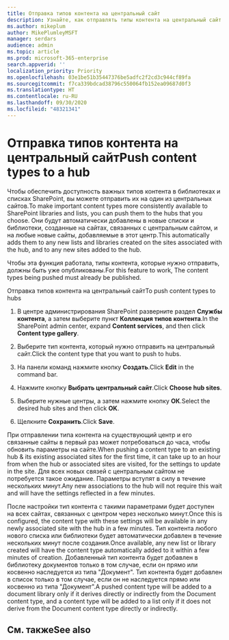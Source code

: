 ```yaml
---
title: Отправка типов контента на центральный сайт
description: Узнайте, как отправлять типы контента на центральный сайт
ms.author: mikeplum
author: MikePlumleyMSFT
manager: serdars
audience: admin
ms.topic: article
ms.prod: microsoft-365-enterprise
search.appverid: ''
localization_priority: Priority
ms.openlocfilehash: 03e1be51b35447376be5adfc2f2cd3c944cf89fa
ms.sourcegitcommit: f7ca339bdcad38796c550064fb152ea09687d0f3
ms.translationtype: HT
ms.contentlocale: ru-RU
ms.lasthandoff: 09/30/2020
ms.locfileid: "48321341"
---
```

# <a name="push-content-types-to-a-hub"></a><span data-ttu-id="9bd4b-103">Отправка типов контента на центральный сайт</span><span class="sxs-lookup"><span data-stu-id="9bd4b-103">Push content types to a hub</span></span>

<span data-ttu-id="9bd4b-104">Чтобы обеспечить доступность важных типов контента в библиотеках и списках SharePoint, вы можете отправить их на один из центральных сайтов.</span><span class="sxs-lookup"><span data-stu-id="9bd4b-104">To make important content types more consistently available to SharePoint libraries and lists, you can push them to the hubs that you choose.</span></span> <span data-ttu-id="9bd4b-105">Они будут автоматически добавлены в новые списки и библиотеки, созданные на сайтах, связанных с центральным сайтом, и на любые новые сайты, добавляемые в этот центр.</span><span class="sxs-lookup"><span data-stu-id="9bd4b-105">This automatically adds them to any new lists and libraries created on the sites associated with the hub, and to any new sites added to the hub.</span></span>

<span data-ttu-id="9bd4b-106">Чтобы эта функция работала, типы контента, которые нужно отправить, должны быть уже опубликованы.</span><span class="sxs-lookup"><span data-stu-id="9bd4b-106">For this feature to work, The content types being pushed must already be published.</span></span>

<span data-ttu-id="9bd4b-107">Отправка типов контента на центральный сайт</span><span class="sxs-lookup"><span data-stu-id="9bd4b-107">To push content types to hubs</span></span>

1. <span data-ttu-id="9bd4b-108">В центре администрирования SharePoint разверните раздел **Службы контента**, а затем выберите пункт **Коллекция типов контента**.</span><span class="sxs-lookup"><span data-stu-id="9bd4b-108">In the SharePoint admin center, expand **Content services**, and then click **Content type gallery**.</span></span>

2. <span data-ttu-id="9bd4b-109">Выберите тип контента, который нужно отправить на центральный сайт.</span><span class="sxs-lookup"><span data-stu-id="9bd4b-109">Click the content type that you want to push to hubs.</span></span>

3. <span data-ttu-id="9bd4b-110">На панели команд нажмите кнопку **Создать**.</span><span class="sxs-lookup"><span data-stu-id="9bd4b-110">Click **Edit** in the command bar.</span></span>
 
4. <span data-ttu-id="9bd4b-111">Нажмите кнопку **Выбрать центральный сайт**.</span><span class="sxs-lookup"><span data-stu-id="9bd4b-111">Click **Choose hub sites**.</span></span>
 
5. <span data-ttu-id="9bd4b-112">Выберите нужные центры, а затем нажмите кнопку **ОК**.</span><span class="sxs-lookup"><span data-stu-id="9bd4b-112">Select the desired hub sites and then click **OK**.</span></span>
 
6. <span data-ttu-id="9bd4b-113">Щелкните **Сохранить**.</span><span class="sxs-lookup"><span data-stu-id="9bd4b-113">Click **Save**.</span></span>

<span data-ttu-id="9bd4b-114">При отправлении типа контента на существующий центр и его связанные сайты в первый раз может потребоваться до часа, чтобы обновить параметры на сайте.</span><span class="sxs-lookup"><span data-stu-id="9bd4b-114">When pushing a content type to an existing hub & its existing associated sites for the first time, it can take up to an hour from when the hub or associated sites are visited, for the settings to update in the site.</span></span> <span data-ttu-id="9bd4b-115">Для всех новых связей с центральным сайтом не потребуется такое ожидание. Параметры вступят в силу в течение нескольких минут.</span><span class="sxs-lookup"><span data-stu-id="9bd4b-115">Any new associations to the hub will not require this wait and will have the settings reflected in a few minutes.</span></span> 

<span data-ttu-id="9bd4b-116">После настройки тип контента с такими параметрами будет доступен на всех сайтах, связанных с центром через несколько минут.</span><span class="sxs-lookup"><span data-stu-id="9bd4b-116">Once this is configured, the content type with these settings will be available in any newly associated site with the hub in a few minutes.</span></span> <span data-ttu-id="9bd4b-117">Тип контента любого нового списка или библиотеки будет автоматически добавлен в течение нескольких минут после создания.</span><span class="sxs-lookup"><span data-stu-id="9bd4b-117">Once available, any new list or library created will have the content type automatically added to it within a few minutes of creation.</span></span> <span data-ttu-id="9bd4b-118">Добавленный тип контента будет добавлен в библиотеку документов только в том случае, если он прямо или косвенно наследуется из типа "Документ". Тип контента будет добавлен в список только в том случае, если он не наследуется прямо или косвенно из типа "Документ".</span><span class="sxs-lookup"><span data-stu-id="9bd4b-118">A pushed content type will be added to a document library only if it derives directly or indirectly from the Document content type, and a content type will be added to a list only if it does not derive from the Document content type directly or indirectly.</span></span>

## <a name="see-also"></a><span data-ttu-id="9bd4b-119">См. также</span><span class="sxs-lookup"><span data-stu-id="9bd4b-119">See also</span></span>



  






